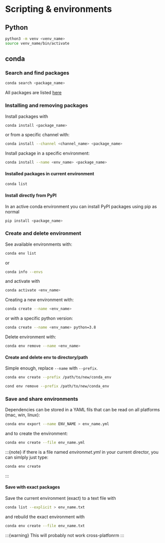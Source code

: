 # Scripting & environments

## Python
```bash
python3 -m venv <venv_name>
source venv_name/bin/activate
```


## conda
### Search and find packages
```bash
conda search <package_name>
```
All packages are listed [here](https://docs.anaconda.com/anaconda/packages/pkg-docs/)


### Installing and removing packages
Install packages with
```bash
conda install <package_name>
```
or from a specific channel with:
```bash
conda install --channel <channel_name> <package_name>
```
Install package in a specific environment:
```bash
conda install --name <env_name> <package_name>
```

#### Installed packages in current environment
```bash
conda list
```

#### Install directly from PyPI
In an active conda environment you can install PyPI packages using pip as normal
```bash
pip install <package_name>
```


### Create and delete environment
See available environments with:
```bash
conda env list
```
or
```bash
conda info --envs
```
and activate with
```bash
conda activate <env_name>
```

Creating a new environment with:
```bash
conda create --name <env_name>
```
or with a specific python version:
```bash
conda create --name <env_name> python=3.8
```

Delete environment with:
```bash
conda env remove --name <env_name>
```

#### Create and delete env to directory/path
Simple enough, replace `--name` with `--prefix`.

```bash
conda env create --prefix /path/to/new/conda_env
```

```bash
cond env remove --prefix /path/to/new/conda_env
```


### Save and share environments
Dependencies can be stored in a YAML fils that can be read on all platforms
(mac, win, linux):
```bash
conda env export --name ENV_NAME > env_name.yml
```
and to create the environment:
```bash
conda env create --file env_name.yml
```
:::{note}
if there is a file named *environmet.yml* in your current director, you can simlply just type:
```bash
conda env create
```
:::

#### Save with exact packages
Save the current environment (exact) to a text file with
```bash
conda list --explicit > env_name.txt
```
and rebuild the exact environment with 
```bash
conda env create --file env_name.txt
```

:::{warning}
This will probably not work cross-platfonrm
:::







